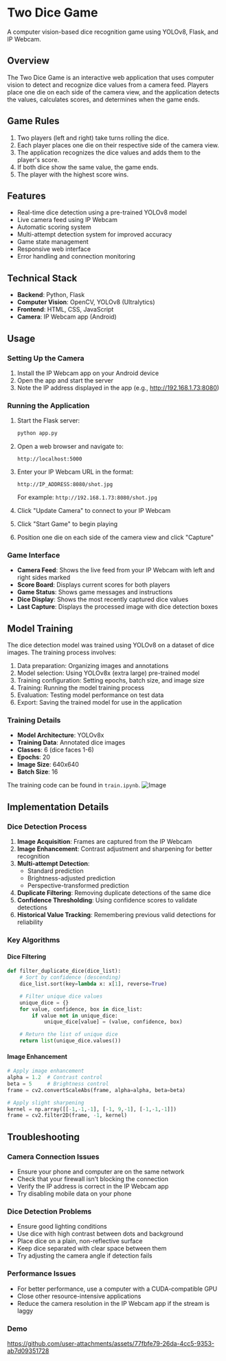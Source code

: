 # Two Dice Game

A computer vision-based dice recognition game using YOLOv8, Flask, and IP Webcam.

## Overview

The Two Dice Game is an interactive web application that uses computer vision to detect and recognize dice values from a camera feed. Players place one die on each side of the camera view, and the application detects the values, calculates scores, and determines when the game ends.

## Game Rules

1. Two players (left and right) take turns rolling the dice.
2. Each player places one die on their respective side of the camera view.
3. The application recognizes the dice values and adds them to the player's score.
4. If both dice show the same value, the game ends.
5. The player with the highest score wins.

## Features

- Real-time dice detection using a pre-trained YOLOv8 model
- Live camera feed using IP Webcam
- Automatic scoring system
- Multi-attempt detection system for improved accuracy
- Game state management
- Responsive web interface
- Error handling and connection monitoring

## Technical Stack

- **Backend**: Python, Flask
- **Computer Vision**: OpenCV, YOLOv8 (Ultralytics)
- **Frontend**: HTML, CSS, JavaScript
- **Camera**: IP Webcam app (Android)

## Usage

### Setting Up the Camera

1. Install the IP Webcam app on your Android device
2. Open the app and start the server
3. Note the IP address displayed in the app (e.g., http://192.168.1.73:8080)

### Running the Application

1. Start the Flask server:

   ```bash
   python app.py
   ```

2. Open a web browser and navigate to:

   ```
   http://localhost:5000
   ```

3. Enter your IP Webcam URL in the format:

   ```
   http://IP_ADDRESS:8080/shot.jpg
   ```

   For example: `http://192.168.1.73:8080/shot.jpg`

4. Click "Update Camera" to connect to your IP Webcam

5. Click "Start Game" to begin playing

6. Position one die on each side of the camera view and click "Capture"

### Game Interface

- **Camera Feed**: Shows the live feed from your IP Webcam with left and right sides marked
- **Score Board**: Displays current scores for both players
- **Game Status**: Shows game messages and instructions
- **Dice Display**: Shows the most recently captured dice values
- **Last Capture**: Displays the processed image with dice detection boxes

## Model Training

The dice detection model was trained using YOLOv8 on a dataset of dice images. The training process involves:

1. Data preparation: Organizing images and annotations
2. Model selection: Using YOLOv8x (extra large) pre-trained model
3. Training configuration: Setting epochs, batch size, and image size
4. Training: Running the model training process
5. Evaluation: Testing model performance on test data
6. Export: Saving the trained model for use in the application

### Training Details

- **Model Architecture**: YOLOv8x
- **Training Data**: Annotated dice images
- **Classes**: 6 (dice faces 1-6)
- **Epochs**: 20
- **Image Size**: 640x640
- **Batch Size**: 16

The training code can be found in `train.ipynb`.
![Image](https://github.com/user-attachments/assets/5c1b9a4f-346a-44b9-96b3-809ba42810b4)

## Implementation Details

### Dice Detection Process

1. **Image Acquisition**: Frames are captured from the IP Webcam
2. **Image Enhancement**: Contrast adjustment and sharpening for better recognition
3. **Multi-attempt Detection**:
   - Standard prediction
   - Brightness-adjusted prediction
   - Perspective-transformed prediction
4. **Duplicate Filtering**: Removing duplicate detections of the same dice
5. **Confidence Thresholding**: Using confidence scores to validate detections
6. **Historical Value Tracking**: Remembering previous valid detections for reliability

### Key Algorithms

#### Dice Filtering

```python
def filter_duplicate_dice(dice_list):
    # Sort by confidence (descending)
    dice_list.sort(key=lambda x: x[1], reverse=True)

    # Filter unique dice values
    unique_dice = {}
    for value, confidence, box in dice_list:
        if value not in unique_dice:
            unique_dice[value] = (value, confidence, box)

    # Return the list of unique dice
    return list(unique_dice.values())
```

#### Image Enhancement

```python
# Apply image enhancement
alpha = 1.2  # Contrast control
beta = 5     # Brightness control
frame = cv2.convertScaleAbs(frame, alpha=alpha, beta=beta)

# Apply slight sharpening
kernel = np.array([[-1,-1,-1], [-1, 9,-1], [-1,-1,-1]])
frame = cv2.filter2D(frame, -1, kernel)
```

## Troubleshooting

### Camera Connection Issues

- Ensure your phone and computer are on the same network
- Check that your firewall isn't blocking the connection
- Verify the IP address is correct in the IP Webcam app
- Try disabling mobile data on your phone

### Dice Detection Problems

- Ensure good lighting conditions
- Use dice with high contrast between dots and background
- Place dice on a plain, non-reflective surface
- Keep dice separated with clear space between them
- Try adjusting the camera angle if detection fails

### Performance Issues

- For better performance, use a computer with a CUDA-compatible GPU
- Close other resource-intensive applications
- Reduce the camera resolution in the IP Webcam app if the stream is laggy

### Demo

https://github.com/user-attachments/assets/77fbfe79-26da-4cc5-9353-ab7d09351728
